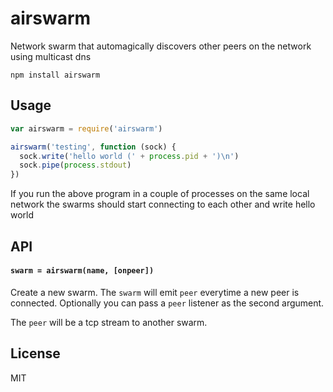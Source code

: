 # airswarm

Network swarm that automagically discovers other peers on the network using multicast dns

```
npm install airswarm
```

## Usage

``` js
var airswarm = require('airswarm')

airswarm('testing', function (sock) {
  sock.write('hello world (' + process.pid + ')\n')
  sock.pipe(process.stdout)
})
```

If you run the above program in a couple of processes on the same local network
the swarms should start connecting to each other and write hello world

## API

#### `swarm = airswarm(name, [onpeer])`

Create a new swarm. The `swarm` will emit `peer` everytime a new peer
is connected. Optionally you can pass a `peer` listener as the second argument.

The `peer` will be a tcp stream to another swarm.

## License

MIT
